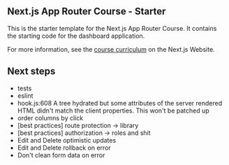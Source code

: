 ## Next.js App Router Course - Starter

This is the starter template for the Next.js App Router Course. It contains the starting code for the dashboard application.

For more information, see the [course curriculum](https://nextjs.org/learn) on the Next.js Website.

## Next steps

- tests
- eslint
- hook.js:608 A tree hydrated but some attributes of the server rendered HTML didn't match the client properties. This won't be patched up
- order columns by click
- [best practices] route protection -> library
- [best practices] authorization -> roles and shit
- Edit and Delete optimistic updates
- Edit and Delete rollback on error
- Don't clean form data on error
